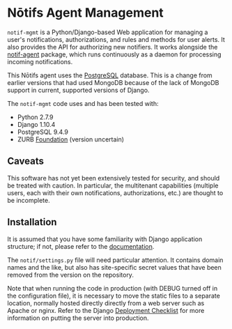 # N&#x014d;tifs Agent Management

`notif-mgmt` is a Python/Django-based Web application for managing a
user's notifications, authorizations, and rules and methods for user
alerts. It also provides the API for authorizing new notifiers. It
works alongside the
[notif-agent](https://github.com/jimfenton/notif-agent) package, which
runs continuously as a daemon for processing incoming notifications.

This N&#x014d;tifs agent uses the [PostgreSQL](https://www.postgresql.org/)
database. This is a change from earlier versions that had used MongoDB because of the lack of MongoDB support in current, supported versions of Django.

The `notif-mgmt` code uses and has been tested with:

* Python 2.7.9
* Django 1.10.4
* PostgreSQL 9.4.9
* ZURB [Foundation](http://foundation.zurb.com/) (version uncertain)

## Caveats

This software has not yet been extensively tested for security, and
should be treated with caution. In particular, the multitenant
capabilities (multiple users, each with their own notifications,
authorizations, etc.) are thought to be incomplete.

## Installation

It is assumed that you have some familiarity with Django application
structure; if not, please refer to the
[documentation](https://docs.djangoproject.com/en/1.10/).

The `notif/settings.py` file will need particular attention. It contains
domain names and the like, but also has site-specific secret values
that have been removed from the version on the repository.

Note that when running the code in production (with DEBUG turned off
in the configuration file), it is necessary to move the static files
to a separate location, normally hosted directly directly from a web
server such as Apache or nginx. Refer to the Django
[Deployment Checklist](https://docs.djangoproject.com/en/1.10/howto/deployment/checklist/)
for more information on putting the server into production.




